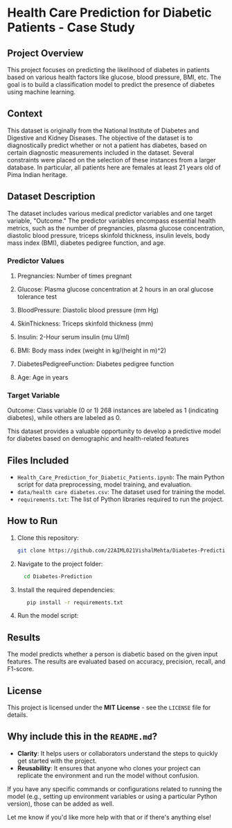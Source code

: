 # Health Care Prediction for Diabetic Patients - Case Study

## **Project Overview**
This project focuses on predicting the likelihood of diabetes in patients based on various health factors like glucose, blood pressure, BMI, etc. The goal is to build a classification model to predict the presence of diabetes using machine learning.

## **Context**
This dataset is originally from the National Institute of Diabetes and Digestive and Kidney Diseases. The objective of the dataset is to diagnostically predict whether or not a patient has diabetes, based on certain diagnostic measurements included in the dataset. Several constraints were placed on the selection of these instances from a larger database. In particular, all patients here are females at least 21 years old of Pima Indian heritage.

## **Dataset Description**
The dataset includes various medical predictor variables and one target variable, "Outcome." The predictor variables encompass essential health metrics, such as the number of pregnancies, plasma glucose concentration, diastolic blood pressure, triceps skinfold thickness, insulin levels, body mass index (BMI), diabetes pedigree function, and age.

### Predictor Values
1. Pregnancies:
Number of times pregnant

2. Glucose:
Plasma glucose concentration at 2 hours in an oral glucose tolerance test

3. BloodPressure:
Diastolic blood pressure (mm Hg)

4. SkinThickness:
Triceps skinfold thickness (mm)

5. Insulin:
2-Hour serum insulin (mu U/ml)

6. BMI:
Body mass index (weight in kg/(height in m)^2)

7. DiabetesPedigreeFunction:
Diabetes pedigree function
8. Age:
Age in years

### Target Variable
Outcome:
Class variable (0 or 1)
268 instances are labeled as 1 (indicating diabetes), while others are labeled as 0.

This dataset provides a valuable opportunity to develop a predictive model for diabetes based on demographic and health-related features

## Files Included
- `Health_Care_Prediction_for_Diabetic_Patients.ipynb`: The main Python script for data preprocessing, model training, and evaluation.
- `data/health care diabetes.csv`: The dataset used for training the model.
- `requirements.txt`: The list of Python libraries required to run the project.

## How to Run
1. Clone this repository:
   ```bash
   git clone https://github.com/22AIML021VishalMehta/Diabetes-Prediction.git
2. Navigate to the project folder:
   ```bash
     cd Diabetes-Prediction
3. Install the required dependencies:
   ```bash
      pip install -r requirements.txt
4. Run the model script:

## Results
The model predicts whether a person is diabetic based on the given input features. The results are evaluated based on accuracy, precision, recall, and F1-score.

## License
This project is licensed under the **MIT License** - see the `LICENSE` file for details.

## Why include this in the `README.md`?
- **Clarity**: It helps users or collaborators understand the steps to quickly get started with the project.
- **Reusability**: It ensures that anyone who clones your project can replicate the environment and run the model without confusion.

If you have any specific commands or configurations related to running the model (e.g., setting up environment variables or using a particular Python version), those can be added as well.

Let me know if you'd like more help with that or if there's anything else!
